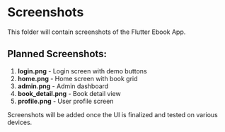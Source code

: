 # Screenshots

This folder will contain screenshots of the Flutter Ebook App.

## Planned Screenshots:

1. **login.png** - Login screen with demo buttons
2. **home.png** - Home screen with book grid
3. **admin.png** - Admin dashboard
4. **book_detail.png** - Book detail view
5. **profile.png** - User profile screen

Screenshots will be added once the UI is finalized and tested on various devices.
